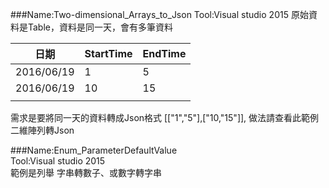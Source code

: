 ###Name:Two-dimensional_Arrays_to_Json
Tool:Visual studio 2015
原始資料是Table，資料是同一天，會有多筆資料

| 日期       | StartTime | EndTime |
|------------|-----------|---------|
| 2016/06/19 | 1         | 5       |
| 2016/06/19 | 10        | 15      |
|            |           |         |
需求是要將同一天的資料轉成Json格式	[["1","5"],["10,"15"]],
做法請查看此範例二維陣列轉Json


###Name:Enum_ParameterDefaultValue  
Tool:Visual studio 2015  
範例是列舉 字串轉數子、或數字轉字串  
